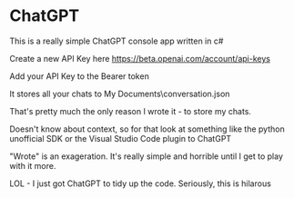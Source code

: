 # ChatGPT

This is a really simple ChatGPT console app written in c#

Create a new API Key here
https://beta.openai.com/account/api-keys

Add your API Key to the Bearer token

It stores all your chats to My Documents\conversation.json 

That's pretty much the only reason I wrote it - to store my chats.

Doesn't know about context, so for that look at something like the python unofficial SDK or the Visual Studio Code plugin to ChatGPT

"Wrote" is an exageration. It's really simple and horrible until I get to play with it more.

LOL -  I just got ChatGPT to tidy up the code. Seriously, this is hilarous


